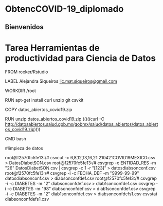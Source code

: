 # ObtencCOVID-19_diplomado

## Bienvenidos
# Tarea Herramientas de productividad para Ciencia de Datos

FROM rocker/Rstudio

LABEL Alejandra Siqueiros <lic.mat.siqueiros@gmail.com>

WORKDIR /root


RUN apt-get install curl unzip git csvkit

COPY datos_abiertos_covid19.zip

RUN unzip datos_abiertos_covid19.zip  (((((curl -O http://datosabiertos.salud.gob.mx/gobmx/salud/datos_abiertos/datos_abiertos_covid19.zip))))

CMD bash

#limpieza de datos 

root@f2570fc5fe13:/# csvcut -c 6,8,12,13,16,21 210421COVID19MEXICO.csv > DatosDiabetSON.csv
root@f2570fc5fe13:/# csvgrep -c ENTIDAD_RES -m "26" DatosDiabetSON.csv | csvgrep -c 1 -r "[123]" > datosdiabsonconf.csv
root@f2570fc5fe13:/# csvgrep -i -c FECHA_DEF -m "9999-99-99" datosdiabsonconf.csv > diabsonconfdef.csv
root@f2570fc5fe13:/# csvgrep -i -c DIABETES -m "2" diabsonconfdef.csv > diab1sonconfdef.csv
 csvgrep -i -c DIABETES -m "98" diabsonconfdef.csv > diab1sonconfdef.csv
csvgrep -i -c DIABETES -m "2" diab1sonconfdef.csv > diabsonconfdefs1.csv
csvstat diabsonconfdefs1.csv
